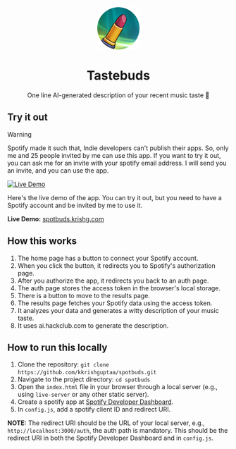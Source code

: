 <div align="center">
<div><img src="https://github.com/kkrishguptaa/tastebuds/raw/main/public/favicon.svg" alt="Tastebuds logo" width="96" height="96"></div>
<h1>Tastebuds</h1>
<p>One line AI-generated description of your recent music taste 💄</p>
</div>

## Try it out

> [!WARNING]
> Spotify made it such that, Indie developers can't publish their apps. So, only me and 25 people invited by me can use this app.
> If you want to try it out, you can ask me for an invite with your spotify email address. I will send you an invite, and you can use the app.

[![Live Demo](https://github.com/user-attachments/assets/f5ddc02e-5ac6-4f9d-85ab-9d31476e7ea5)](https://spotbuds.krishg.com)

Here's the live demo of the app. You can try it out, but you need to have a Spotify account and be invited by me to use it.

**Live Demo:** [spotbuds.krishg.com](https://spotbuds.krishg.com)

## How this works

1. The home page has a button to connect your Spotify account.
2. When you click the button, it redirects you to Spotify's authorization page.
3. After you authorize the app, it redirects you back to an auth page.
4. The auth page stores the access token in the browser's local storage.
5. There is a button to move to the results page.
6. The results page fetches your Spotify data using the access token.
7. It analyzes your data and generates a witty description of your music taste.
8. It uses ai.hackclub.com to generate the description.

## How to run this locally

1. Clone the repository: `git clone https://github.com/kkrishguptaa/spotbuds.git`
2. Navigate to the project directory: `cd spotbuds`
3. Open the `index.html` file in your browser through a local server (e.g., using `live-server` or any other static server).
4. Create a spotify app at [Spotify Developer Dashboard](https://developer.spotify.com/dashboard/applications).
5. In `config.js`, add a spotify client ID and redirect URI.

**NOTE:** The redirect URI should be the URL of your local server, e.g., `http://localhost:3000/auth`, the auth path is mandatory. This should be the redirect URI in both the Spotify Developer Dashboard and in `config.js`.
